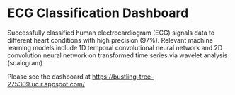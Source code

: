 # ECG Classification Dashboard

Successfully classified human electrocardiogram (ECG) signals data to different heart conditions with high precision (97%). Relevant machine learning models include 1D temporal convolutional neural network and 2D convolution neural network on transformed time series via wavelet analysis (scalogram) 

Please see the dashboard at https://bustling-tree-275309.uc.r.appspot.com/